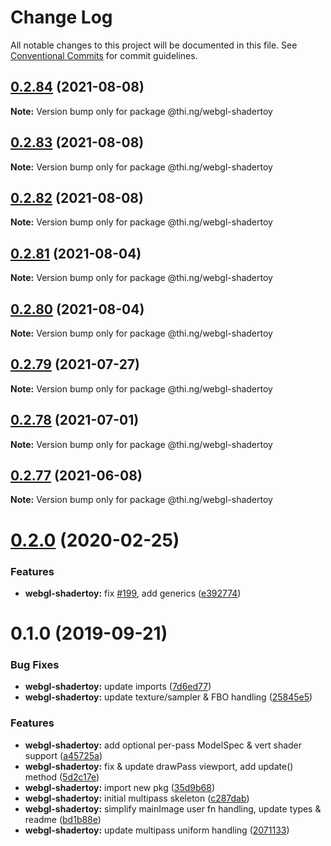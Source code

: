 # Change Log

All notable changes to this project will be documented in this file.
See [Conventional Commits](https://conventionalcommits.org) for commit guidelines.

## [0.2.84](https://github.com/thi-ng/umbrella/compare/@thi.ng/webgl-shadertoy@0.2.83...@thi.ng/webgl-shadertoy@0.2.84) (2021-08-08)

**Note:** Version bump only for package @thi.ng/webgl-shadertoy





## [0.2.83](https://github.com/thi-ng/umbrella/compare/@thi.ng/webgl-shadertoy@0.2.82...@thi.ng/webgl-shadertoy@0.2.83) (2021-08-08)

**Note:** Version bump only for package @thi.ng/webgl-shadertoy





## [0.2.82](https://github.com/thi-ng/umbrella/compare/@thi.ng/webgl-shadertoy@0.2.81...@thi.ng/webgl-shadertoy@0.2.82) (2021-08-08)

**Note:** Version bump only for package @thi.ng/webgl-shadertoy





## [0.2.81](https://github.com/thi-ng/umbrella/compare/@thi.ng/webgl-shadertoy@0.2.80...@thi.ng/webgl-shadertoy@0.2.81) (2021-08-04)

**Note:** Version bump only for package @thi.ng/webgl-shadertoy





## [0.2.80](https://github.com/thi-ng/umbrella/compare/@thi.ng/webgl-shadertoy@0.2.79...@thi.ng/webgl-shadertoy@0.2.80) (2021-08-04)

**Note:** Version bump only for package @thi.ng/webgl-shadertoy





## [0.2.79](https://github.com/thi-ng/umbrella/compare/@thi.ng/webgl-shadertoy@0.2.78...@thi.ng/webgl-shadertoy@0.2.79) (2021-07-27)

**Note:** Version bump only for package @thi.ng/webgl-shadertoy





## [0.2.78](https://github.com/thi-ng/umbrella/compare/@thi.ng/webgl-shadertoy@0.2.77...@thi.ng/webgl-shadertoy@0.2.78) (2021-07-01)

**Note:** Version bump only for package @thi.ng/webgl-shadertoy





## [0.2.77](https://github.com/thi-ng/umbrella/compare/@thi.ng/webgl-shadertoy@0.2.76...@thi.ng/webgl-shadertoy@0.2.77) (2021-06-08)

**Note:** Version bump only for package @thi.ng/webgl-shadertoy





# [0.2.0](https://github.com/thi-ng/umbrella/compare/@thi.ng/webgl-shadertoy@0.1.4...@thi.ng/webgl-shadertoy@0.2.0) (2020-02-25)


### Features

* **webgl-shadertoy:** fix [#199](https://github.com/thi-ng/umbrella/issues/199), add generics ([e392774](https://github.com/thi-ng/umbrella/commit/e392774945e4d29f145dba2fd17f99919b2c5fd5))





# 0.1.0 (2019-09-21)

### Bug Fixes

* **webgl-shadertoy:** update imports ([7d6ed77](https://github.com/thi-ng/umbrella/commit/7d6ed77))
* **webgl-shadertoy:** update texture/sampler & FBO handling ([25845e5](https://github.com/thi-ng/umbrella/commit/25845e5))

### Features

* **webgl-shadertoy:** add optional per-pass ModelSpec & vert shader support ([a45725a](https://github.com/thi-ng/umbrella/commit/a45725a))
* **webgl-shadertoy:** fix & update drawPass viewport, add update() method ([5d2c17e](https://github.com/thi-ng/umbrella/commit/5d2c17e))
* **webgl-shadertoy:** import new pkg ([35d9b68](https://github.com/thi-ng/umbrella/commit/35d9b68))
* **webgl-shadertoy:** initial multipass skeleton ([c287dab](https://github.com/thi-ng/umbrella/commit/c287dab))
* **webgl-shadertoy:** simplify mainImage user fn handling, update types & readme ([bd1b88e](https://github.com/thi-ng/umbrella/commit/bd1b88e))
* **webgl-shadertoy:** update multipass uniform handling ([2071133](https://github.com/thi-ng/umbrella/commit/2071133))
